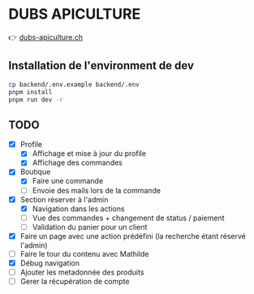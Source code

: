 # DUBS APICULTURE

👉 [dubs-apiculture.ch](https://dubs-apiculture.ch/)

## Installation de l'environment de dev

```sh
cp backend/.env.example backend/.env
pnpm install
pnpm run dev -r
```

## TODO

- [x] Profile
  - [x] Affichage et mise à jour du profile
  - [x] Affichage des commandes
- [x] Boutique
  - [x] Faire une commande
  - [ ] Envoie des mails lors de la commande
- [x] Section réserver à l'admin
  - [x] Navigation dans les actions
  - [ ] Vue des commandes + changement de status / paiement
  - [ ] Validation du panier pour un client
- [x] Faire un page avec une action prédéfini (la recherche étant réservé l'admin)
- [ ] Faire le tour du contenu avec Mathilde
- [x] Débug navigation
- [ ] Ajouter les metadonnée des produits
- [ ] Gerer la récupération de compte

